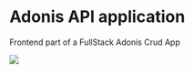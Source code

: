 # Adonis API application

Frontend part of a FullStack Adonis Crud App

![](http://g.recordit.co/1zgKkVEG6f.gif)
